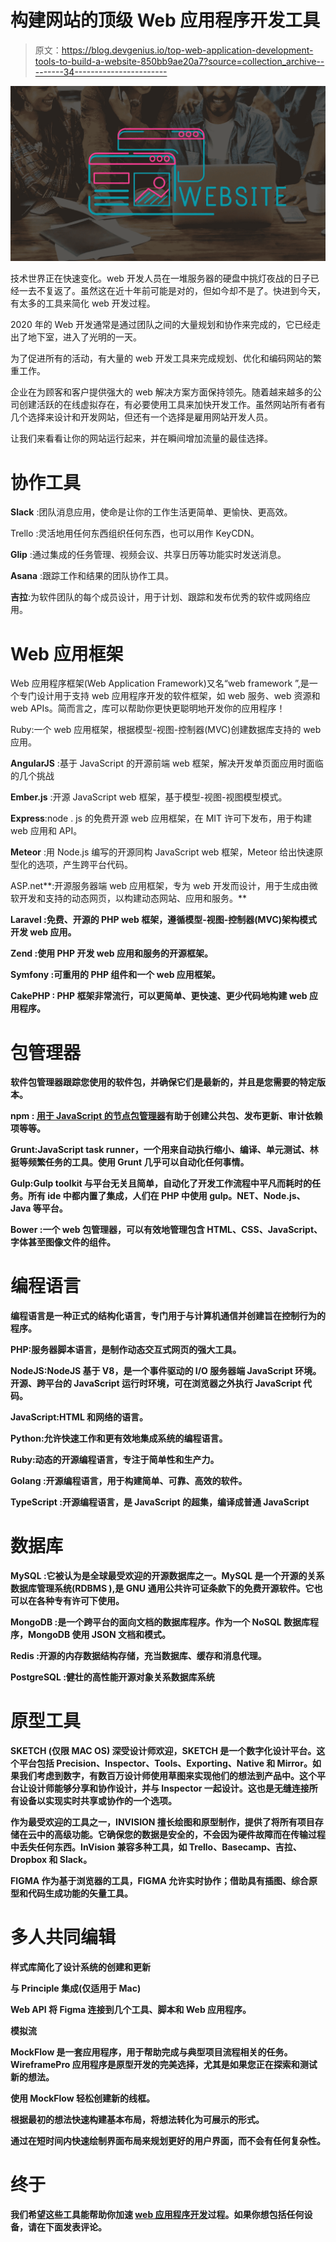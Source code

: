 # 构建网站的顶级 Web 应用程序开发工具

> 原文：<https://blog.devgenius.io/top-web-application-development-tools-to-build-a-website-850bb9ae20a7?source=collection_archive---------34----------------------->

![](img/a20d9f0cac8e63e6f9630a4041007459.png)

技术世界正在快速变化。web 开发人员在一堆服务器的硬盘中挑灯夜战的日子已经一去不复返了。虽然这在近十年前可能是对的，但如今却不是了。快进到今天，有太多的工具来简化 web 开发过程。

2020 年的 Web 开发通常是通过团队之间的大量规划和协作来完成的，它已经走出了地下室，进入了光明的一天。

为了促进所有的活动，有大量的 web 开发工具来完成规划、优化和编码网站的繁重工作。

企业在为顾客和客户提供强大的 web 解决方案方面保持领先。随着越来越多的公司创建活跃的在线虚拟存在，有必要使用工具来加快开发工作。虽然网站所有者有几个选择来设计和开发网站，但还有一个选择是雇用网站开发人员。

让我们来看看让你的网站运行起来，并在瞬间增加流量的最佳选择。

# **协作工具**

**Slack** :团队消息应用，使命是让你的工作生活更简单、更愉快、更高效。

Trello :灵活地用任何东西组织任何东西，也可以用作 KeyCDN。

**Glip** :通过集成的任务管理、视频会议、共享日历等功能实时发送消息。

**Asana** :跟踪工作和结果的团队协作工具。

**吉拉**:为软件团队的每个成员设计，用于计划、跟踪和发布优秀的软件或网络应用。

# **Web 应用框架**

Web 应用程序框架(Web Application Framework)又名“web framework ”,是一个专门设计用于支持 web 应用程序开发的软件框架，如 web 服务、web 资源和 web APIs。简而言之，库可以帮助你更快更聪明地开发你的应用程序！

Ruby:一个 web 应用框架，根据模型-视图-控制器(MVC)创建数据库支持的 web 应用。

**AngularJS** :基于 JavaScript 的开源前端 web 框架，解决开发单页面应用时面临的几个挑战

**Ember.js** :开源 JavaScript web 框架，基于模型-视图-视图模型模式。

**Express**:node . js 的免费开源 web 应用框架，在 MIT 许可下发布，用于构建 web 应用和 API。

**Meteor** :用 Node.js 编写的开源同构 JavaScript web 框架，Meteor 给出快速原型化的选项，产生跨平台代码。

ASP.net**:开源服务器端 web 应用框架，专为 web 开发而设计，用于生成由微软开发和支持的动态网页，以构建动态网站、应用和服务。**

****Laravel** :免费、开源的 PHP web 框架，遵循模型-视图-控制器(MVC)架构模式开发 web 应用。**

**Zend :使用 PHP 开发 web 应用和服务的开源框架。**

**Symfony :可重用的 PHP 组件和一个 web 应用框架。**

**CakePHP : PHP 框架非常流行，可以更简单、更快速、更少代码地构建 web 应用程序。**

# ****包管理器****

**软件包管理器跟踪您使用的软件包，并确保它们是最新的，并且是您需要的特定版本。**

****npm** : [用于 JavaScript 的节点包管理器](https://codeburst.io/the-node-package-manager-npm-879e8ff4a084?source=false---------2)有助于创建公共包、发布更新、审计依赖项等等。**

****Grunt**:JavaScript task runner，一个用来自动执行缩小、编译、单元测试、林挺等频繁任务的工具。使用 Grunt 几乎可以自动化任何事情。**

**Gulp:Gulp toolkit 与平台无关且简单，自动化了开发工作流程中平凡而耗时的任务。所有 ide 中都内置了集成，人们在 PHP 中使用 gulp。NET、Node.js、Java 等平台。**

**Bower :一个 web 包管理器，可以有效地管理包含 HTML、CSS、JavaScript、字体甚至图像文件的组件。**

# ****编程语言****

**编程语言是一种正式的结构化语言，专门用于与计算机通信并创建旨在控制行为的程序。**

**PHP:服务器脚本语言，是制作动态交互式网页的强大工具。**

****NodeJS**:NodeJS 基于 V8，是一个事件驱动的 I/O 服务器端 JavaScript 环境。开源、跨平台的 JavaScript 运行时环境，可在浏览器之外执行 JavaScript 代码。**

**JavaScript:HTML 和网络的语言。**

**Python:允许快速工作和更有效地集成系统的编程语言。**

**Ruby:动态的开源编程语言，专注于简单性和生产力。**

**Golang :开源编程语言，用于构建简单、可靠、高效的软件。**

****TypeScript** :开源编程语言，是 JavaScript 的超集，编译成普通 JavaScript**

# ****数据库****

**MySQL :它被认为是全球最受欢迎的开源数据库之一。MySQL 是一个开源的关系数据库管理系统(RDBMS ),是 GNU 通用公共许可证条款下的免费开源软件。它也可以在各种专有许可下使用。**

****MongoDB** :是一个跨平台的面向文档的数据库程序。作为一个 NoSQL 数据库程序，MongoDB 使用 JSON 文档和模式。**

****Redis** :开源的内存数据结构存储，充当数据库、缓存和消息代理。**

**PostgreSQL :健壮的高性能开源对象关系数据库系统**

# ****原型工具****

****SKETCH** (仅限 MAC OS)
深受设计师欢迎，SKETCH 是一个数字化设计平台。这个平台包括 Precision、Inspector、Tools、Exporting、Native 和 Mirror。如果我们考虑到数字，有数百万设计师使用草图来实现他们的想法到产品中。这个平台让设计师能够分享和协作设计，并与 Inspector 一起设计。这也是无缝连接所有设备以实现实时共享或协作的一个选项。**

**作为最受欢迎的工具之一，INVISION 擅长绘图和原型制作，提供了将所有项目存储在云中的高级功能。它确保您的数据是安全的，不会因为硬件故障而在传输过程中丢失任何东西。InVision 兼容多种工具，如 Trello、Basecamp、吉拉、Dropbox 和 Slack。**

****FIGMA** 作为基于浏览器的工具，FIGMA 允许实时协作；借助具有插图、综合原型和代码生成功能的矢量工具。**

# **多人共同编辑**

**样式库简化了设计系统的创建和更新**

**与 Principle 集成(仅适用于 Mac)**

**Web API 将 Figma 连接到几个工具、脚本和 Web 应用程序。**

****模拟流****

**MockFlow 是一套应用程序，用于帮助完成与典型项目流程相关的任务。WireframePro 应用程序是原型开发的完美选择，尤其是如果您正在探索和测试新的想法。**

**使用 MockFlow 轻松创建新的线框。**

**根据最初的想法快速构建基本布局，将想法转化为可展示的形式。**

**通过在短时间内快速绘制界面布局来规划更好的用户界面，而不会有任何复杂性。**

# ****终于****

**我们希望这些工具能帮助你加速 [web 应用程序开发](https://www.hiddenbrains.com/web-application-development.html)过程。如果你想包括任何设备，请在下面发表评论。**